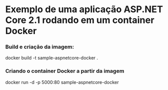 # Exemplo de uma aplicação ASP.NET Core 2.1 rodando em um container Docker 

### Build e criação da imagem:
docker build -t sample-aspnetcore-docker .

### Criando o container Docker a partir da imagem
docker run -d -p 5000:80 sample-aspnetcore-docker